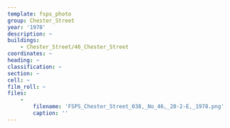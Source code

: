 ```yaml
---
template: fsps_photo
group: Chester_Street
year: '1978'
description: ~
buildings:
    - Chester_Street/46_Chester_Street
coordinates: ~
heading: ~
classification: ~
section: ~
cell: ~
film_roll: ~
files:
    -
        filename: 'FSPS_Chester_Street_038,_No_46,_20-2-E,_1978.png'
        caption: ''
---
```

